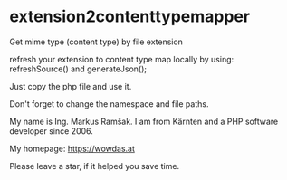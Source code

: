 # extension2contenttypemapper
Get mime type (content type) by file extension

refresh your extension to content type map locally by using: refreshSource() and generateJson();

Just copy the php file and use it.

Don't forget to change the namespace and file paths.

My name is Ing. Markus Ramšak. I am from Kärnten and a PHP software developer since 2006.

My homepage: https://wowdas.at

Please leave a star, if it helped you save time.

